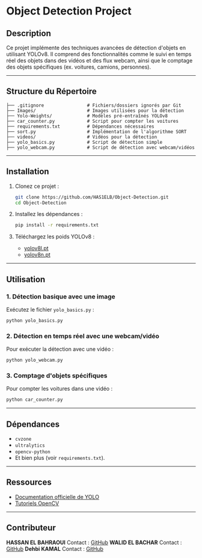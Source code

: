 # Object Detection Project

## Description

Ce projet implémente des techniques avancées de détection d'objets en utilisant YOLOv8. Il comprend des fonctionnalités comme le suivi en temps réel des objets dans des vidéos et des flux webcam, ainsi que le comptage des objets spécifiques (ex. voitures, camions, personnes).

---

## Structure du Répertoire

```
├── .gitignore                # Fichiers/dossiers ignorés par Git
├── Images/                   # Images utilisées pour la détection
├── Yolo-Weights/             # Modèles pré-entraînés YOLOv8
├── car_counter.py            # Script pour compter les voitures
├── requirements.txt          # Dépendances nécessaires
├── sort.py                   # Implémentation de l'algorithme SORT
├── videos/                   # Vidéos pour la détection
├── yolo_basics.py            # Script de détection simple
├── yolo_webcam.py            # Script de détection avec webcam/vidéos
```

---

## Installation

1. Clonez ce projet :

   ```bash
   git clone https://github.com/HAS1ELB/Object-Detection.git
   cd Object-Detection
   ```
2. Installez les dépendances :

   ```bash
   pip install -r requirements.txt
   ```
3. Téléchargez les poids YOLOv8 :

   - [yolov8l.pt](https://raw.githubusercontent.com/HAS1ELB/Object-Detection/main/Yolo-Weights/yolov8l.pt)
   - [yolov8n.pt](https://raw.githubusercontent.com/HAS1ELB/Object-Detection/main/Yolo-Weights/yolov8n.pt)

---

## Utilisation

### 1. Détection basique avec une image

Exécutez le fichier `yolo_basics.py` :

```bash
python yolo_basics.py
```

### 2. Détection en temps réel avec une webcam/vidéo

Pour exécuter la détection avec une vidéo :

```bash
python yolo_webcam.py
```

### 3. Comptage d'objets spécifiques

Pour compter les voitures dans une vidéo :

```bash
python car_counter.py
```

---

## Dépendances

- `cvzone`
- `ultralytics`
- `opencv-python`
- Et bien plus (voir `requirements.txt`).

---

## Ressources

- [Documentation officielle de YOLO](https://github.com/ultralytics/ultralytics)
- [Tutoriels OpenCV](https://opencv.org/)

---

## Contributeur

**HASSAN EL BAHRAOUI**
Contact : [GitHub](https://github.com/HAS1ELB)
**WALID EL BACHAR**
Contact : [GitHub](https://github.com/lidwaa)
**Dehbi KAMAL**
Contact : [GitHub](https://github.com/kamaLc73)
